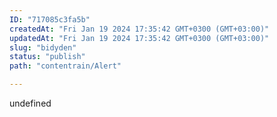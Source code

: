 ```yaml
---
ID: "717085c3fa5b"
createdAt: "Fri Jan 19 2024 17:35:42 GMT+0300 (GMT+03:00)"
updatedAt: "Fri Jan 19 2024 17:35:42 GMT+0300 (GMT+03:00)"
slug: "bidyden"
status: "publish"
path: "contentrain/Alert"

---
```

undefined